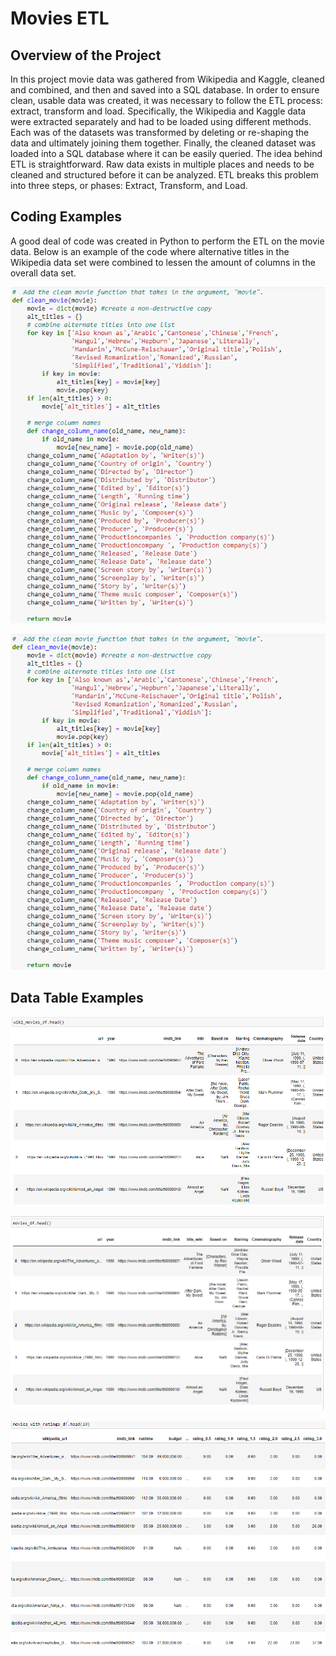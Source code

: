 # Movies ETL
## Overview of the Project
In this project movie data was gathered from Wikipedia and Kaggle, cleaned and combined, and then and saved into a SQL database. In order to ensure clean, usable data was created, it was necessary to follow the ETL process: extract, transform and load.  Specifically, the Wikipedia and Kaggle data were extracted separately and had to be loaded using different methods.  Each was of the datasets was transformed by deleting or re-shaping the data and ultimately joining them together.  Finally, the cleaned dataset was loaded into a SQL database where it can be easily queried.  The idea behind ETL is straightforward. Raw data exists in multiple places and needs to be cleaned and structured before it can be analyzed. ETL breaks this problem into three steps, or phases: Extract, Transform, and Load.

## Coding Examples
A good deal of code was created in Python to perform the ETL on the movie data.  Below is an example of the code where alternative titles in the Wikipedia data set were combined to lessen the amount of columns in the overall data set.  

![python example code #1](screenshots/python_coding_ex1.png)

![python example code #1](screenshots/python_coding_ex1.png)

## Data Table Examples
![Table showing cleaned movie data](screenshots/movie_data.png)

![Table showing cleaned movie data](screenshots/merged_movie_data.png)

![Table showing movie ratings](screenshots/movie_ratings.png)
